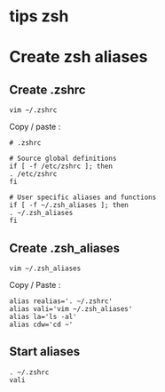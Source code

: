 # tips zsh

# Create zsh aliases

## Create .zshrc
```
vim ~/.zshrc
```

Copy / paste :

```
# .zshrc

# Source global definitions
if [ -f /etc/zshrc ]; then
. /etc/zshrc
fi

# User specific aliases and functions
if [ -f ~/.zsh_aliases ]; then
. ~/.zsh_aliases
fi

```
## Create .zsh_aliases

```
vim ~/.zsh_aliases
```
Copy / Paste :
```
alias realias='. ~/.zshrc'
alias vali='vim ~/.zsh_aliases'
alias la='ls -al'
alias cdw='cd ~'
```

## Start aliases
```
. ~/.zshrc
vali
```

